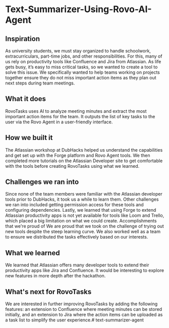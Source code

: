 # Text-Summarizer-Using-Rovo-AI-Agent

## Inspiration
As university students, we must stay organized to handle schoolwork, extracurriculars, part-time jobs, and other responsibilities. For this, many of us rely on productivity tools like Confluence and Jira from Atlassian. As life gets busy, it’s easy to miss critical tasks, so we wanted to create a tool to solve this issue. We specifically wanted to help teams working on projects together ensure they do not miss important action items as they plan out next steps during team meetings.

## What it does
RovoTasks uses AI to analyze meeting minutes and extract the most important action items for the team. It outputs the list of key tasks to the user via the Rovo Agent in a user-friendly interface.

## How we built it
The Atlassian workshop at DubHacks helped us understand the capabilities and get set up with the Forge platform and Rovo Agent tools. We then completed more tutorials on the Atlassian Developer site to get comfortable with the tools before creating RovoTasks using what we learned.

## Challenges we ran into
Since none of the team members were familiar with the Atlassian developer tools prior to DubHacks, it took us a while to learn them. Other challenges we ran into included getting permission access for these tools and configuring dependencies. Lastly, we learned that using Forge to extend Atlassian productivity apps is not yet available for tools like Loom and Trello, which placed a big limitation on what we could create.
Accomplishments that we're proud of
We are proud that we took on the challenge of trying out new tools despite the steep learning curve. We also worked well as a team to ensure we distributed the tasks effectively based on our interests.

## What we learned
We learned that Atlassian offers many developer tools to extend their productivity apps like Jira and Confluence. It would be interesting to explore new features in more depth after the hackathon.

## What's next for RovoTasks
We are interested in further improving RovoTasks by adding the following features: an extension to Confluence where meeting minutes can be stored initially, and an extension to Jira where the action items can be uploaded as a task list to simplify the user experience.# text-summarizer-agent
